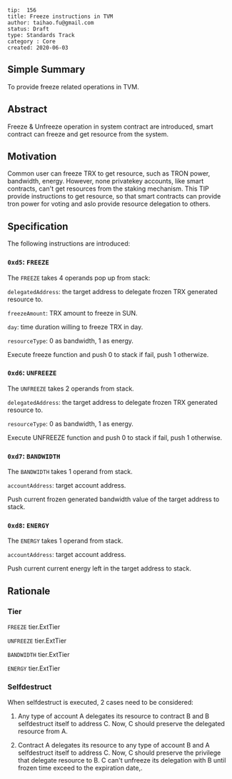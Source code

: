 ```
tip:  156
title: Freeze instructions in TVM
author: taihao.fu@gmail.com
status: Draft
type: Standards Track
category : Core
created: 2020-06-03

```

## Simple Summary

To provide freeze related operations in TVM.

## Abstract

Freeze & Unfreeze operation in system contract are introduced, smart contract can freeze and get resource from the system.

## Motivation

Common user can freeze TRX to get resource, such as TRON power, bandwidth, energy. However, none privatekey accounts, like smart contracts, can't get resources from the staking mechanism.  This TIP provide instructions to get resource, so that smart contracts can provide tron power for voting and aslo provide resource delegation to others.

## Specification

The following instructions are introduced:

### `0xd5`: `FREEZE`

The `FREEZE` takes 4 operands pop up from stack:

`delegatedAddress`: the target address to delegate frozen TRX generated resource to.

`freezeAmount`: TRX amount to freeze in SUN.

`day`: time duration willing to freeze TRX in day.

`resourceType`: 0 as bandwidth, 1 as energy.

Execute freeze function and push 0 to stack if fail, push 1 otherwize.

### `0xd6`: `UNFREEZE`

The `UNFREEZE` takes 2 operands from stack.

`delegatedAddress`: the target address to delegate frozen TRX generated resource to.

`resourceType`: 0 as bandwidth, 1 as energy.

Execute UNFREEZE function and push 0 to stack if fail, push 1 otherwise.

### `0xd7`: `BANDWIDTH`

The `BANDWIDTH` takes 1 operand from stack.

`accountAddress`: target account address.

Push current frozen generated bandwidth value of the target address to stack.

### `0xd8`: `ENERGY`

The `ENERGY` takes 1 operand from stack.

`accountAddress`: target account address.

Push current current energy left in the target address to stack.

## Rationale

### Tier

`FREEZE` tier.ExtTier

`UNFREEZE` tier.ExtTier

`BANDWIDTH` tier.ExtTier

`ENERGY` tier.ExtTier

### Selfdestruct

When selfdestruct is executed, 2 cases need to be considered:

1. Any type of account A delegates its resource to contract B and B selfdestruct itself to address C.
Now, C should preserve the delegated resource from A.

2. Contract A delegates its resource to any type of account B and A selfdestruct itself to address C.
Now, C should preserve the privilege that delegate resource to B. C can't unfreeze its delegation with B until frozen time exceed to the expiration date,.
